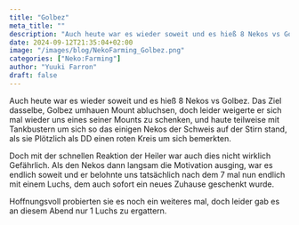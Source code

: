 ```yaml
---
title: "Golbez"
meta_title: ""
description: "Auch heute war es wieder soweit und es hieß 8 Nekos vs Golbez."
date: 2024-09-12T21:35:04+02:00
image: "/images/blog/NekoFarming_Golbez.png"
categories: ["Neko:Farming"]
author: "Yuuki Farron"
draft: false
---
```


Auch heute war es wieder soweit und es hieß 8 Nekos vs Golbez. Das Ziel dasselbe, Golbez umhauen Mount abluchsen, doch leider weigerte er sich mal wieder uns eines seiner Mounts zu schenken, und haute teilweise mit Tankbustern um sich so das einigen Nekos der Schweis auf der Stirn stand, als sie Plötzlich als DD einen roten Kreis um sich bemerkten.

Doch mit der schnellen Reaktion der Heiler war auch dies nicht wirklich Gefährlich. Als den Nekos dann langsam die Motivation ausging, war es endlich soweit und er belohnte uns tatsächlich nach dem 7 mal nun endlich mit einem Luchs, dem auch sofort ein neues Zuhause geschenkt wurde. 

Hoffnungsvoll probierten sie es noch ein weiteres mal, doch leider gab es an diesem Abend nur 1 Luchs zu ergattern.